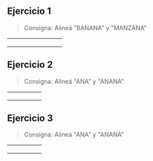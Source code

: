 <script src="https://code.jquery.com/jquery-3.5.1.min.js" integrity="sha256-9/aliU8dGd2tb6OSsuzixeV4y/faTqgFtohetphbbj0=" crossorigin="anonymous"></script>
<link rel="stylesheet" type="text/css" href="css/alignment.css">
<script src="js/alignment.js"></script>

## Ejercicio 1

>  Consigna: Alineá "BANANA" y "MANZANA"

<table class="umi-alignment-table" >
  <tr class="umi-alignment-row"  data-align-expected="-BAN-ANA">
      <td class="umi-alignment-cell"></td>
      <td class="umi-alignment-cell"></td>
      <td class="umi-alignment-cell"></td>
      <td class="umi-alignment-cell"></td>
      <td class="umi-alignment-cell"></td>
      <td class="umi-alignment-cell"></td>
      <td class="umi-alignment-cell"></td>
      <td class="umi-alignment-cell"></td>
  </tr>
  <tr class="umi-alignment-row" data-align-expected="M-ANZANA">
      <td class="umi-alignment-cell"></td>
      <td class="umi-alignment-cell"></td>
      <td class="umi-alignment-cell"></td>
      <td class="umi-alignment-cell"></td>
      <td class="umi-alignment-cell"></td>
      <td class="umi-alignment-cell"></td>
      <td class="umi-alignment-cell"></td>
      <td class="umi-alignment-cell"></td>
  </tr>
  <tr class="umi-alignment-results">
      <td class="umi-alignment-result"></td>
      <td class="umi-alignment-result"></td>
      <td class="umi-alignment-result"></td>
      <td class="umi-alignment-result"></td>
      <td class="umi-alignment-result"></td>
      <td class="umi-alignment-result"></td>
      <td class="umi-alignment-result"></td>
      <td class="umi-alignment-result"></td>
  </tr>
</table>

## Ejercicio 2

>  Consigna: Alineá "ANA" y "ANANA"

<table class="umi-alignment-table" >
  <tr class="umi-alignment-row"  data-align-expected="--ANA">
      <td class="umi-alignment-cell"></td>
      <td class="umi-alignment-cell"></td>
      <td class="umi-alignment-cell"></td>
      <td class="umi-alignment-cell"></td>
      <td class="umi-alignment-cell"></td>
  </tr>
  <tr class="umi-alignment-row" data-align-expected="ANANA">
      <td class="umi-alignment-cell"></td>
      <td class="umi-alignment-cell"></td>
      <td class="umi-alignment-cell"></td>
      <td class="umi-alignment-cell"></td>
      <td class="umi-alignment-cell"></td>
  </tr>
  <tr class="umi-alignment-results">
      <td class="umi-alignment-cell"></td>
      <td class="umi-alignment-cell"></td>
      <td class="umi-alignment-cell"></td>
      <td class="umi-alignment-cell"></td>
      <td class="umi-alignment-cell"></td>
  </tr>
</table>

## Ejercicio 3

>  Consigna: Alineá "ANA" y "ANANA"

<table class="umi-alignment-table" >
  <tr class="umi-alignment-row"  data-align-expected="--ANA" data-align-initial="A-N-A">
      <td class="umi-alignment-cell"></td>
      <td class="umi-alignment-cell"></td>
      <td class="umi-alignment-cell"></td>
      <td class="umi-alignment-cell"></td>
      <td class="umi-alignment-cell"></td>
  </tr>
  <tr class="umi-alignment-row" data-align-expected="ANANA" data-align-initial="-">
      <td class="umi-alignment-cell"></td>
      <td class="umi-alignment-cell"></td>
      <td class="umi-alignment-cell"></td>
      <td class="umi-alignment-cell"></td>
      <td class="umi-alignment-cell"></td>
  </tr>
  <tr class="umi-alignment-results">
      <td class="umi-alignment-cell"></td>
      <td class="umi-alignment-cell"></td>
      <td class="umi-alignment-cell"></td>
      <td class="umi-alignment-cell"></td>
      <td class="umi-alignment-cell"></td>
  </tr>
</table>

<script>
  umi.alignment.start();
</script>

